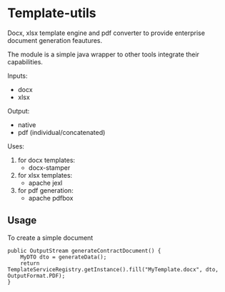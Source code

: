 # Template-utils

Docx, xlsx template engine and pdf converter to provide enterprise document generation feautures.

The module is a simple java wrapper to other tools integrate their capabilities.

Inputs:
- docx
- xlsx

Output:
- native
- pdf (individual/concatenated)

Uses:
1. for docx templates:
    - docx-stamper
2. for xlsx templates:
    - apache jexl
3. for pdf generation:
    - apache pdfbox

## Usage

To create a simple document 

    public OutputStream generateContractDocument() {
        MyDTO dto = generateData();
        return TemplateServiceRegistry.getInstance().fill("MyTemplate.docx", dto, OutputFormat.PDF);
    }
    
    
